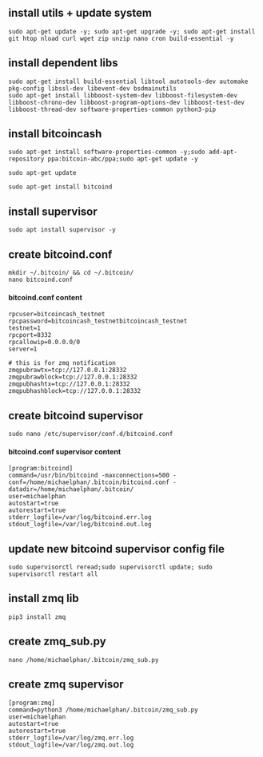 ## install utils + update system

```
sudo apt-get update -y; sudo apt-get upgrade -y; sudo apt-get install git htop nload curl wget zip unzip nano cron build-essential -y
```

## install dependent libs

```
sudo apt-get install build-essential libtool autotools-dev automake pkg-config libssl-dev libevent-dev bsdmainutils
sudo apt-get install libboost-system-dev libboost-filesystem-dev libboost-chrono-dev libboost-program-options-dev libboost-test-dev libboost-thread-dev software-properties-common python3-pip
```

## install bitcoincash

```
sudo apt-get install software-properties-common -y;sudo add-apt-repository ppa:bitcoin-abc/ppa;sudo apt-get update -y

sudo apt-get update

sudo apt-get install bitcoind
```

## install supervisor

```
sudo apt install supervisor -y
```

## create bitcoind.conf

```
mkdir ~/.bitcoin/ && cd ~/.bitcoin/
nano bitcoind.conf
```

#### bitcoind.conf content
```
rpcuser=bitcoincash_testnet
rpcpassword=bitcoincash_testnetbitcoincash_testnet
testnet=1
rpcport=8332
rpcallowip=0.0.0.0/0
server=1

# this is for zmq notification
zmqpubrawtx=tcp://127.0.0.1:28332
zmqpubrawblock=tcp://127.0.0.1:28332
zmqpubhashtx=tcp://127.0.0.1:28332
zmqpubhashblock=tcp://127.0.0.1:28332
```

## create bitcoind supervisor

```
sudo nano /etc/supervisor/conf.d/bitcoind.conf
```

#### bitcoind.conf supervisor content
```
[program:bitcoind]
command=/usr/bin/bitcoind -maxconnections=500 -conf=/home/michaelphan/.bitcoin/bitcoind.conf -datadir=/home/michaelphan/.bitcoin/
user=michaelphan
autostart=true
autorestart=true
stderr_logfile=/var/log/bitcoind.err.log
stdout_logfile=/var/log/bitcoind.out.log
```

## update new bitcoind supervisor config file
```
sudo supervisorctl reread;sudo supervisorctl update; sudo supervisorctl restart all
```
## install zmq lib
```
pip3 install zmq
```
## create zmq_sub.py
```
nano /home/michaelphan/.bitcoin/zmq_sub.py
```
## create zmq supervisor

```
[program:zmq]
command=python3 /home/michaelphan/.bitcoin/zmq_sub.py
user=michaelphan
autostart=true
autorestart=true
stderr_logfile=/var/log/zmq.err.log
stdout_logfile=/var/log/zmq.out.log
```


